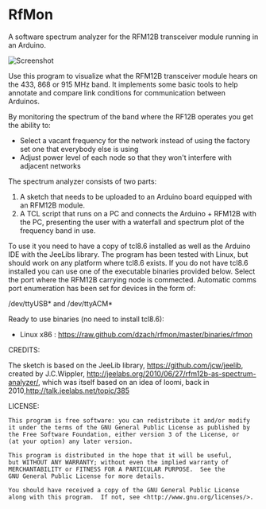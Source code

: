 RfMon
=======

A software spectrum analyzer for the RFM12B transceiver module running in an Arduino.

![Screenshot](https://raw.github.com/dzach/rfmon/master/images/rf12forensics.png)

Use this program to visualize what the RFM12B transceiver module hears on the 433, 868 or 915 MHz band.
It implements some basic tools to help annotate and compare link conditions for communication between Arduinos.

By monitoring the spectrum of the band where the RF12B operates you get the ability to:

- Select a vacant frequency for the network instead of using the factory set one that everybody else is using
- Adjust power level of each node so that they won't interfere with adjacent networks

The spectrum analyzer consists of two parts:

1. A sketch that needs to be uploaded to an Arduino board equipped with an RFM12B module. 
2. A TCL script that runs on a PC and connects the Arduino + RFM12B with the PC, presenting the user with a waterfall and spectrum plot of the frequency band in use.

To use it you need to have a copy of tcl8.6 installed as well as the Arduino IDE with the JeeLibs library. The program has been tested with Linux, but should work on any platform where tcl8.6 exists. If you do not have tcl8.6 installed you can use one of the executable binaries provided below.
Select the port where the RFM12B carrying node is commected. Automatic comms port enumeration has been set for devices in the form of:

/dev/ttyUSB* and /dev/ttyACM*

Ready to use binaries (no need to install tcl8.6):
*   Linux x86 : https://raw.github.com/dzach/rfmon/master/binaries/rfmon

CREDITS:

The sketch is based on the JeeLib library, https://github.com/jcw/jeelib, created by J.C.Wippler, http://jeelabs.org/2010/06/27/rfm12b-as-spectrum-analyzer/, which was itself based on an idea of loomi, back in 2010,http://talk.jeelabs.net/topic/385

LICENSE:

    This program is free software: you can redistribute it and/or modify
    it under the terms of the GNU General Public License as published by
    the Free Software Foundation, either version 3 of the License, or
    (at your option) any later version.

    This program is distributed in the hope that it will be useful,
    but WITHOUT ANY WARRANTY; without even the implied warranty of
    MERCHANTABILITY or FITNESS FOR A PARTICULAR PURPOSE.  See the
    GNU General Public License for more details.

    You should have received a copy of the GNU General Public License
    along with this program.  If not, see <http://www.gnu.org/licenses/>.
